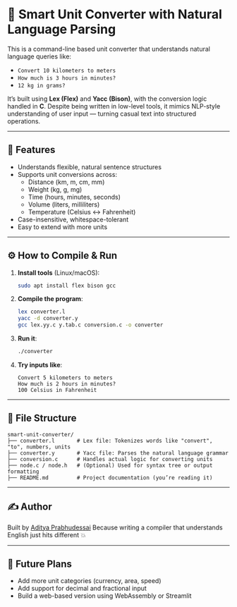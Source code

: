 # 🔄 Smart Unit Converter with Natural Language Parsing

This is a command-line based unit converter that understands natural language queries like:

- `Convert 10 kilometers to meters`
- `How much is 3 hours in minutes?`
- `12 kg in grams?`

It’s built using **Lex (Flex)** and **Yacc (Bison)**, with the conversion logic handled in **C**. Despite being written in low-level tools, it mimics NLP-style understanding of user input — turning casual text into structured operations.

---

## 🚀 Features

- Understands flexible, natural sentence structures
- Supports unit conversions across:
  - Distance (km, m, cm, mm)
  - Weight (kg, g, mg)
  - Time (hours, minutes, seconds)
  - Volume (liters, milliliters)
  - Temperature (Celsius ↔ Fahrenheit)
- Case-insensitive, whitespace-tolerant
- Easy to extend with more units

---

## ⚙️ How to Compile & Run

1. **Install tools** (Linux/macOS):
   ```bash
   sudo apt install flex bison gcc

2. **Compile the program**:

   ```bash
   lex converter.l
   yacc -d converter.y
   gcc lex.yy.c y.tab.c conversion.c -o converter
   ```

3. **Run it**:

   ```bash
   ./converter
   ```

4. **Try inputs like**:

   ```
   Convert 5 kilometers to meters
   How much is 2 hours in minutes?
   100 Celsius in Fahrenheit
   ```

---

## 📁 File Structure

```
smart-unit-converter/
├── converter.l       # Lex file: Tokenizes words like "convert", "to", numbers, units
├── converter.y       # Yacc file: Parses the natural language grammar
├── conversion.c      # Handles actual logic for converting units
├── node.c / node.h   # (Optional) Used for syntax tree or output formatting
├── README.md         # Project documentation (you’re reading it)
```

---

## ✍️ Author

Built by [Aditya Prabhudessai](https://github.com/adiprabhu04)
Because writing a compiler that understands English just hits different 💥

---

## 🌱 Future Plans

* Add more unit categories (currency, area, speed)
* Add support for decimal and fractional input
* Build a web-based version using WebAssembly or Streamlit